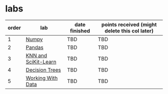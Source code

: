 # labs
order        | lab            | date finished | points received (might delete this col later) 
------------ | -------------  |-------------- |----------------------------------------------
1 | [Numpy](https://github.com/bdanver/machine_learning/tree/master/labs) | TBD | TBD  
2 | [Pandas](https://github.com/bdanver/machine_learning/tree/master/labs) | TBD | TBD  
3 | [KNN and SciKit-Learn](https://github.com/bdanver/machine_learning/tree/master/labs) | TBD | TBD  
4 | [Decision Trees](https://github.com/bdanver/machine_learning/tree/master/labs) | TBD | TBD  
5 | [Working With Data](https://github.com/bdanver/machine_learning/tree/master/labs) | TBD | TBD  